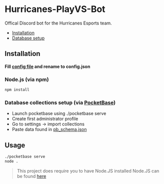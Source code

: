# Hurricanes-PlayVS-Bot

Offical Discord bot for the Hurricanes Esports team.

-   [Installation](#installation)
-   [Database setup](#database-setup)

## Installation

#### Fill [config file](example.config.json) and rename to config.json

### Node.js (via npm)

```sh
npm install
```

### Database collections setup (via [PocketBase](https://pocketbase.io/docs))

-   Launch pocketbase using ./pocketbase serve
-   Create first administrator profile
-   Go to settings -> import collections
-   Paste data found in [pb_schema.json](pb_schema.json)

## Usage

```sh
./pocketbase serve
node .
```

> This project does require you to have Node.JS installed
> Node.JS can be found [here](https://nodejs.org)

